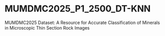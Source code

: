 # MUMDMC2025_P1_2500_DT-KNN
MUMDMC2025 Dataset: A Resource for Accurate Classification of Minerals in Microscopic Thin Section Rock Images
